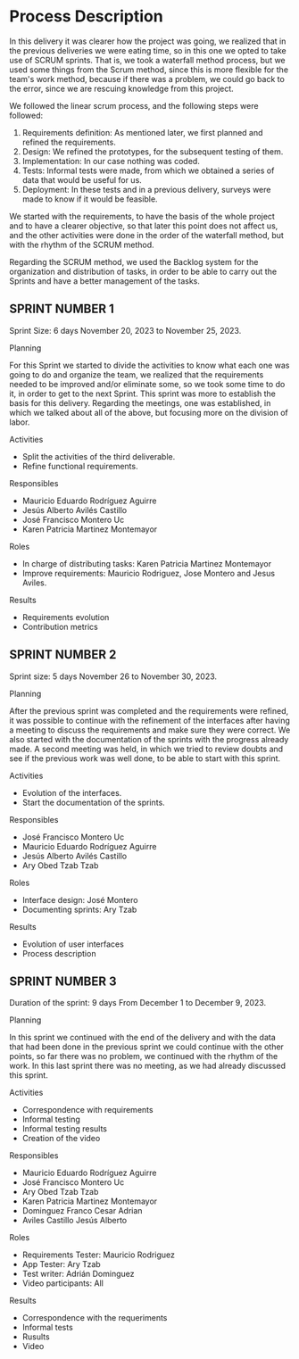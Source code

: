 # Process Description

In this delivery it was clearer how the project was going, we realized that in the previous deliveries we were eating time, so in this one we opted to take use of SCRUM sprints. That is, we took a waterfall method process, but we used some things from the Scrum method, since this is more flexible for the team's work method, because if there was a problem, we could go back to the error, since we are rescuing knowledge from this project.

We followed the linear scrum process, and the following steps were followed:
1. Requirements definition: As mentioned later, we first planned and refined the requirements.
2.	Design: We refined the prototypes, for the subsequent testing of them.
3.	Implementation: In our case nothing was coded.
4.	Tests: Informal tests were made, from which we obtained a series of data that would be useful for us.
5.	Deployment: In these tests and in a previous delivery, surveys were made to know if it would be feasible.

We started with the requirements, to have the basis of the whole project and to have a clearer objective, so that later this point does not affect us, and the other activities were done in the order of the waterfall method, but with the rhythm of the SCRUM method. 

Regarding the SCRUM method, we used the Backlog system for the organization and distribution of tasks, in order to be able to carry out the Sprints and have a better management of the tasks.

## SPRINT NUMBER 1

Sprint Size: 6 days
November 20, 2023 to November 25, 2023.

Planning

For this Sprint we started to divide the activities to know what each one was going to do and organize the team, we realized that the requirements needed to be improved and/or eliminate some, so we took some time to do it, in order to get to the next Sprint. This sprint was more to establish the basis for this delivery. Regarding the meetings, one was established, in which we talked about all of the above, but focusing more on the division of labor.

Activities
- Split the activities of the third deliverable.
- Refine functional requirements.

Responsibles
- Mauricio Eduardo Rodríguez Aguirre
- Jesús Alberto Avilés Castillo
- José Francisco Montero Uc
- Karen Patricia Martinez Montemayor

Roles
- In charge of distributing tasks: Karen Patricia Martinez Montemayor
- Improve requirements: Mauricio Rodriguez, Jose Montero and Jesus Aviles.

Results
- Requirements evolution
- Contribution metrics

## SPRINT NUMBER 2

Sprint size: 5 days
November 26 to November 30, 2023.

Planning

After the previous sprint was completed and the requirements were refined, it was possible to continue with the refinement of the interfaces after having a meeting to discuss the requirements and make sure they were correct. We also started with the documentation of the sprints with the progress already made. A second meeting was held, in which we tried to review doubts and see if the previous work was well done, to be able to start with this sprint.

Activities
- Evolution of the interfaces.
- Start the documentation of the sprints.

Responsibles
- José Francisco Montero Uc
- Mauricio Eduardo Rodríguez Aguirre
- Jesús Alberto Avilés Castillo
- Ary Obed Tzab Tzab

Roles
- Interface design: José Montero
- Documenting sprints: Ary Tzab

Results
- Evolution of user interfaces
- Process description

## SPRINT NUMBER 3

Duration of the sprint: 9 days
From December 1 to December 9, 2023.

Planning

In this sprint we continued with the end of the delivery and with the data that had been done in the previous sprint we could continue with the other points, so far there was no problem, we continued with the rhythm of the work. In this last sprint there was no meeting, as we had already discussed this sprint.

Activities
- Correspondence with requirements
- Informal testing
- Informal testing results
- Creation of the video

Responsibles
- Mauricio Eduardo Rodríguez Aguirre
- José Francisco Montero Uc
- Ary Obed Tzab Tzab
- Karen Patricia Martinez Montemayor
- Dominguez Franco Cesar Adrian
- Aviles Castillo Jesús Alberto

Roles
- Requirements Tester: Mauricio Rodriguez
- App Tester: Ary Tzab
- Test writer: Adrián Dominguez
- Video participants: All

Results
- Correspondence with the requeriments
- Informal tests
- Rusults
- Video
